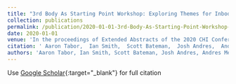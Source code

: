 ```yaml
---
title: "3rd Body As Starting Point Workshop: Exploring Themes for Inbodied Interaction Research and Design"
collection: publications
permalink: /publication/2020-01-01-3rd-Body-As-Starting-Point-Workshop-Exploring-Themes-for-Inbodied-Interaction-Research-and-Design
date: 2020-01-01
venue: 'In the proceedings of Extended Abstracts of the 2020 CHI Conference on Human Factors in Computing Systems'
citation: ' Aaron Tabor,  Ian Smith,  Scott Bateman,  Josh Andres,  Andr{\&apos;e}s Mej{\&apos;\i}a,  MC Schraefel, &quot;3rd Body As Starting Point Workshop: Exploring Themes for Inbodied Interaction Research and Design.&quot; In the proceedings of Extended Abstracts of the 2020 CHI Conference on Human Factors in Computing Systems, 2020.'
authors: 'Aaron Tabor, Ian Smith, Scott Bateman, Josh Andres, Andres Mejia, MC Schraefel'
---
```

Use [Google Scholar](https://scholar.google.com/scholar?q=3rd+Body+As+Starting+Point+Workshop:+Exploring+Themes+for+Inbodied+Interaction+Research+and+Design){:target="_blank"} for full citation